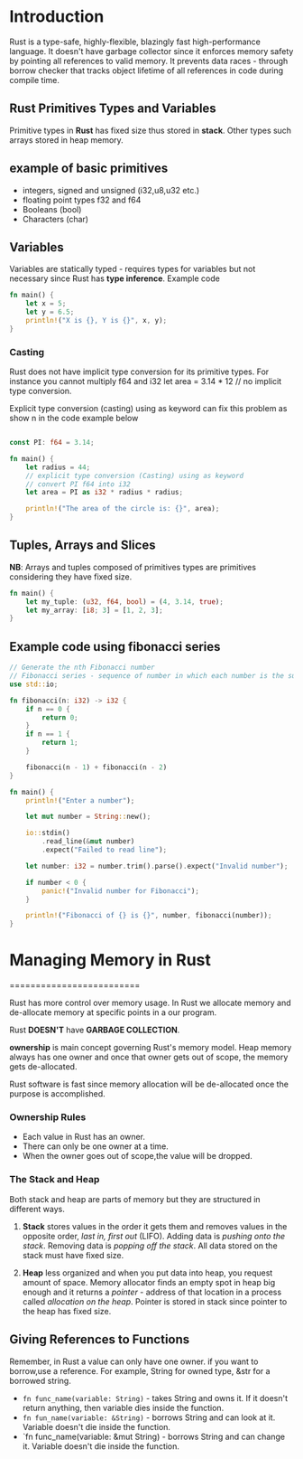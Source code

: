 # Introduction
Rust is a type-safe, highly-flexible, blazingly fast high-performance language.
It doesn't have garbage collector since it enforces memory safety by pointing all references to valid memory.
It prevents data races - through borrow checker that tracks object lifetime of all references in code during compile time.

## Rust Primitives Types and Variables

Primitive types in __Rust__ has fixed size thus stored in __stack__.
Other types such arrays stored in heap memory.

## example of basic primitives

- integers, signed and unsigned (i32,u8,u32 etc.)
- floating point types f32 and f64
- Booleans (bool)
- Characters (char)


## Variables 

Variables are statically typed - requires types for variables but not necessary since Rust has __type inference__. Example code

```rust
fn main() {
    let x = 5;
    let y = 6.5;
    println!("X is {}, Y is {}", x, y);
}
```
### Casting
Rust does not have implicit type conversion for its primitive types. For instance you cannot multiply f64 and i32
let area = 3.14 * 12 // no implicit type conversion.

Explicit type conversion (casting) using as keyword can fix this problem as show
n in the code example below

```rust

const PI: f64 = 3.14;

fn main() {
    let radius = 44;
    // explicit type conversion (Casting) using as keyword
    // convert PI f64 into i32
    let area = PI as i32 * radius * radius;

    println!("The area of the circle is: {}", area);
}

```
## Tuples, Arrays and Slices

__NB__: Arrays and tuples composed of primitives types are primitives considering they have fixed size.

```rust
fn main() {
    let my_tuple: (u32, f64, bool) = (4, 3.14, true);
    let my_array: [i8; 3] = [1, 2, 3];
}

```

## Example code using fibonacci series

```rust
// Generate the nth Fibonacci number
// Fibonacci series - sequence of number in which each number is the sum of two preceding ones.
use std::io;

fn fibonacci(n: i32) -> i32 {
    if n == 0 {
        return 0;
    }
    if n == 1 {
        return 1;
    }

    fibonacci(n - 1) + fibonacci(n - 2)
}

fn main() {
    println!("Enter a number");

    let mut number = String::new();

    io::stdin()
        .read_line(&mut number)
        .expect("Failed to read line");

    let number: i32 = number.trim().parse().expect("Invalid number");

    if number < 0 {
        panic!("Invalid number for Fibonacci");
    }

    println!("Fibonacci of {} is {}", number, fibonacci(number));
}

```



# Managing Memory in Rust
=========================

Rust has more control over memory usage. In Rust we allocate memory and de-allocate memory at specific points in a our program.

Rust __DOESN'T__ have __GARBAGE COLLECTION__.

__ownership__ is main concept governing Rust's memory model.
Heap memory always has one owner and once that owner gets out of scope, the memory gets de-allocated.

Rust software is fast since memory allocation will be de-allocated once the purpose is accomplished. 

### Ownership Rules
 - Each value in Rust has an owner.
 - There can only be one owner at a time.
 - When the owner goes out of scope,the value will be dropped.

### The Stack and Heap
Both stack and heap are parts of memory but they are structured in different ways.

1. __Stack__ stores values in the order it gets them and removes values in the opposite order, *last in, first out* (LIFO).
Adding data is *pushing onto the stack*.
Removing data is *popping off the stack*.
All data stored on the stack must have fixed size.

2. __Heap__ less organized and when you put data into heap, you request amount of space. Memory allocator finds an empty spot in heap big enough and it returns a *pointer* - address of that location in a process called *allocation on the heap*. Pointer is stored in stack since pointer to the heap has fixed size.

## Giving References to Functions

Remember, in Rust a value can only have one owner.
if you want to borrow,use a reference. For example, String for owned type, &str for a borrowed string.

- `fn func_name(variable: String)` - takes String and owns it. If it doesn't return anything, then variable dies inside the function.
- `fn fun_name(variable: &String)` - borrows String and can look at it. Variable doesn't die inside the function.
- `fn func_name(variable: &mut String) - borrows String and can change it. Variable doesn't die inside the function.






